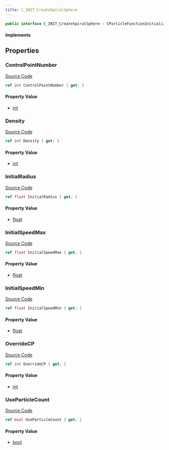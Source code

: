 ```yaml
---
title: C_INIT_CreateSpiralSphere
---
```


```csharp
public interface C_INIT_CreateSpiralSphere : CParticleFunctionInitializer, CParticleFunction, ISchemaClass<CParticleFunction>, ISchemaClass<CParticleFunctionInitializer>, ISchemaClass<C_INIT_CreateSpiralSphere>, ISchemaField, ISchemaClass, INativeHandle
```

#### Implements

## Properties

### ControlPointNumber

[Source Code](https://github.com/swiftly-solution/swiftlys2/blob/beta/managed/src/SwiftlyS2.Generated/Schemas/Interfaces/C_INIT_CreateSpiralSphere.cs#L16)

```csharp
ref int ControlPointNumber { get; }
```

#### Property Value

- [int](https://learn.microsoft.com/dotnet/api/system.int32)

### Density

[Source Code](https://github.com/swiftly-solution/swiftlys2/blob/beta/managed/src/SwiftlyS2.Generated/Schemas/Interfaces/C_INIT_CreateSpiralSphere.cs#L20)

```csharp
ref int Density { get; }
```

#### Property Value

- [int](https://learn.microsoft.com/dotnet/api/system.int32)

### InitialRadius

[Source Code](https://github.com/swiftly-solution/swiftlys2/blob/beta/managed/src/SwiftlyS2.Generated/Schemas/Interfaces/C_INIT_CreateSpiralSphere.cs#L22)

```csharp
ref float InitialRadius { get; }
```

#### Property Value

- [float](https://learn.microsoft.com/dotnet/api/system.single)

### InitialSpeedMax

[Source Code](https://github.com/swiftly-solution/swiftlys2/blob/beta/managed/src/SwiftlyS2.Generated/Schemas/Interfaces/C_INIT_CreateSpiralSphere.cs#L26)

```csharp
ref float InitialSpeedMax { get; }
```

#### Property Value

- [float](https://learn.microsoft.com/dotnet/api/system.single)

### InitialSpeedMin

[Source Code](https://github.com/swiftly-solution/swiftlys2/blob/beta/managed/src/SwiftlyS2.Generated/Schemas/Interfaces/C_INIT_CreateSpiralSphere.cs#L24)

```csharp
ref float InitialSpeedMin { get; }
```

#### Property Value

- [float](https://learn.microsoft.com/dotnet/api/system.single)

### OverrideCP

[Source Code](https://github.com/swiftly-solution/swiftlys2/blob/beta/managed/src/SwiftlyS2.Generated/Schemas/Interfaces/C_INIT_CreateSpiralSphere.cs#L18)

```csharp
ref int OverrideCP { get; }
```

#### Property Value

- [int](https://learn.microsoft.com/dotnet/api/system.int32)

### UseParticleCount

[Source Code](https://github.com/swiftly-solution/swiftlys2/blob/beta/managed/src/SwiftlyS2.Generated/Schemas/Interfaces/C_INIT_CreateSpiralSphere.cs#L28)

```csharp
ref bool UseParticleCount { get; }
```

#### Property Value

- [bool](https://learn.microsoft.com/dotnet/api/system.boolean)

